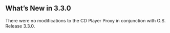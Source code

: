 ## What’s New in 3.3.0

There were no modifications to the CD Player Proxy in conjunction with O.S. Release 3.3.0.